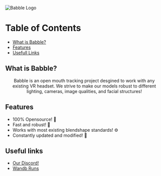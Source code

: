 
![Babble Logo](https://github.com/SummerSigh/ProjectBabble/blob/SummerSigh-patch-4/Babble.png?raw=true)

# Table of Contents
- [What is Babble?](#what-is-babble)
- [Features](#features)
- [Usefull Links](#useful-links)
  

## What is Babble?

<p align="center">
Babble is an open mouth tracking project desgined to work with any existing VR headset. We strive to make our models robust to different lighting, cameras, image qualities, and facial structures!
</p>

## Features
- 100% Opensource! 🌟
- Fast and robust! 🚀
- Works with most existing blendshape standards! ⚙️
- Constantly updated and modified! 🔧

## Useful links
- [Our Discord!](https://discord.gg/XAMZmjBktk)
- [Wandb Runs](https://wandb.ai/summerai/ProjectBabble)

